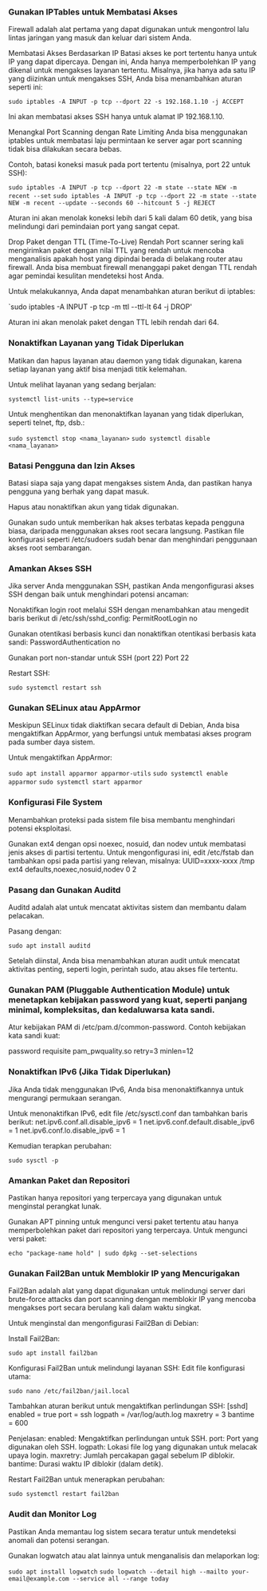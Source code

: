 ### Gunakan IPTables untuk Membatasi Akses
Firewall adalah alat pertama yang dapat digunakan untuk mengontrol lalu lintas jaringan yang masuk dan keluar dari sistem Anda.

Membatasi Akses Berdasarkan IP
Batasi akses ke port tertentu hanya untuk IP yang dapat dipercaya. Dengan ini, Anda hanya memperbolehkan IP yang dikenal untuk mengakses layanan tertentu.
Misalnya, jika hanya ada satu IP yang diizinkan untuk mengakses SSH, Anda bisa menambahkan aturan seperti ini:

`sudo iptables -A INPUT -p tcp --dport 22 -s 192.168.1.10 -j ACCEPT`

Ini akan membatasi akses SSH hanya untuk alamat IP 192.168.1.10.

Menangkal Port Scanning dengan Rate Limiting
Anda bisa menggunakan iptables untuk membatasi laju permintaan ke server agar port scanning tidak bisa dilakukan secara bebas.

Contoh, batasi koneksi masuk pada port tertentu (misalnya, port 22 untuk SSH):

`sudo iptables -A INPUT -p tcp --dport 22 -m state --state NEW -m recent --set`
`sudo iptables -A INPUT -p tcp --dport 22 -m state --state NEW -m recent --update --seconds 60 --hitcount 5 -j REJECT`

Aturan ini akan menolak koneksi lebih dari 5 kali dalam 60 detik, yang bisa melindungi dari pemindaian port yang sangat cepat.

Drop Paket dengan TTL (Time-To-Live) Rendah
Port scanner sering kali mengirimkan paket dengan nilai TTL yang rendah untuk mencoba menganalisis apakah host yang dipindai berada di belakang router atau firewall. Anda bisa membuat firewall menanggapi paket dengan TTL rendah agar pemindai kesulitan mendeteksi host Anda.

Untuk melakukannya, Anda dapat menambahkan aturan berikut di iptables:

`sudo iptables -A INPUT -p tcp -m ttl --ttl-lt 64 -j DROP'

Aturan ini akan menolak paket dengan TTL lebih rendah dari 64.

### Nonaktifkan Layanan yang Tidak Diperlukan
Matikan dan hapus layanan atau daemon yang tidak digunakan, karena setiap layanan yang aktif bisa menjadi titik kelemahan.

Untuk melihat layanan yang sedang berjalan:

`systemctl list-units --type=service`

Untuk menghentikan dan menonaktifkan layanan yang tidak diperlukan, seperti telnet, ftp, dsb.:

`sudo systemctl stop <nama_layanan>`
`sudo systemctl disable <nama_layanan>`

### Batasi Pengguna dan Izin Akses
Batasi siapa saja yang dapat mengakses sistem Anda, dan pastikan hanya pengguna yang berhak yang dapat masuk.

Hapus atau nonaktifkan akun yang tidak digunakan.

Gunakan sudo untuk memberikan hak akses terbatas kepada pengguna biasa, daripada menggunakan akses root secara langsung.
Pastikan file konfigurasi seperti /etc/sudoers sudah benar dan menghindari penggunaan akses root sembarangan.

### Amankan Akses SSH
Jika server Anda menggunakan SSH, pastikan Anda mengonfigurasi akses SSH dengan baik untuk menghindari potensi ancaman:

Nonaktifkan login root melalui SSH dengan menambahkan atau mengedit baris berikut di /etc/ssh/sshd_config:
PermitRootLogin no

Gunakan otentikasi berbasis kunci dan nonaktifkan otentikasi berbasis kata sandi:
PasswordAuthentication no

Gunakan port non-standar untuk SSH (port 22)
Port 22

Restart SSH:

`sudo systemctl restart ssh`

### Gunakan SELinux atau AppArmor
Meskipun SELinux tidak diaktifkan secara default di Debian, Anda bisa mengaktifkan AppArmor, yang berfungsi untuk membatasi akses program pada sumber daya sistem.

Untuk mengaktifkan AppArmor:

`sudo apt install apparmor apparmor-utils`
`sudo systemctl enable apparmor`
`sudo systemctl start apparmor`

### Konfigurasi File System
Menambahkan proteksi pada sistem file bisa membantu menghindari potensi eksploitasi.

Gunakan ext4 dengan opsi noexec, nosuid, dan nodev untuk membatasi jenis akses di partisi tertentu.
Untuk mengonfigurasi ini, edit /etc/fstab dan tambahkan opsi pada partisi yang relevan, misalnya:
UUID=xxxx-xxxx /tmp ext4 defaults,noexec,nosuid,nodev 0 2

### Pasang dan Gunakan Auditd
Auditd adalah alat untuk mencatat aktivitas sistem dan membantu dalam pelacakan.

Pasang dengan:

`sudo apt install auditd`

Setelah diinstal, Anda bisa menambahkan aturan audit untuk mencatat aktivitas penting, seperti login, perintah sudo, atau akses file tertentu.

### Gunakan PAM (Pluggable Authentication Module) untuk menetapkan kebijakan password yang kuat, seperti panjang minimal, kompleksitas, dan kedaluwarsa kata sandi.
Atur kebijakan PAM di /etc/pam.d/common-password.
Contoh kebijakan kata sandi kuat:

password requisite pam_pwquality.so retry=3 minlen=12

### Nonaktifkan IPv6 (Jika Tidak Diperlukan)
Jika Anda tidak menggunakan IPv6, Anda bisa menonaktifkannya untuk mengurangi permukaan serangan.

Untuk menonaktifkan IPv6, edit file /etc/sysctl.conf dan tambahkan baris berikut:
net.ipv6.conf.all.disable_ipv6 = 1
net.ipv6.conf.default.disable_ipv6 = 1
net.ipv6.conf.lo.disable_ipv6 = 1

Kemudian terapkan perubahan:

`sudo sysctl -p`

### Amankan Paket dan Repositori
Pastikan hanya repositori yang terpercaya yang digunakan untuk menginstal perangkat lunak.

Gunakan APT pinning untuk mengunci versi paket tertentu atau hanya memperbolehkan paket dari repositori yang terpercaya.
Untuk mengunci versi paket:

`echo "package-name hold" | sudo dpkg --set-selections`

### Gunakan Fail2Ban untuk Memblokir IP yang Mencurigakan
Fail2Ban adalah alat yang dapat digunakan untuk melindungi server dari brute-force attacks dan port scanning dengan memblokir IP yang mencoba mengakses port secara berulang kali dalam waktu singkat.

Untuk menginstal dan mengonfigurasi Fail2Ban di Debian:

Install Fail2Ban:

`sudo apt install fail2ban`

Konfigurasi Fail2Ban untuk melindungi layanan SSH:
Edit file konfigurasi utama:

`sudo nano /etc/fail2ban/jail.local`

Tambahkan aturan berikut untuk mengaktifkan perlindungan SSH:
[sshd]
enabled  = true
port     = ssh
logpath  = /var/log/auth.log
maxretry = 3
bantime  = 600

Penjelasan:
enabled: Mengaktifkan perlindungan untuk SSH.
port: Port yang digunakan oleh SSH.
logpath: Lokasi file log yang digunakan untuk melacak upaya login.
maxretry: Jumlah percakapan gagal sebelum IP diblokir.
bantime: Durasi waktu IP diblokir (dalam detik).

Restart Fail2Ban untuk menerapkan perubahan:

`sudo systemctl restart fail2ban`

### Audit dan Monitor Log
Pastikan Anda memantau log sistem secara teratur untuk mendeteksi anomali dan potensi serangan.

Gunakan logwatch atau alat lainnya untuk menganalisis dan melaporkan log:

`sudo apt install logwatch`
`sudo logwatch --detail high --mailto your-email@example.com --service all --range today`
